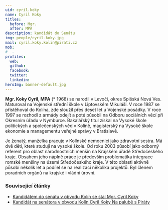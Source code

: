 ```yaml
---
uid: cyril.koky
name: Cyril Koky
titles:
  before: Mgr.
  after: MPA
description: kandidát do Senátu
img: people/cyril-koky.jpg
mail: cyril.koky.kolin@pirati.cz
mob:
#  - 
profiles:
  web:
  github:
  facebook: 
  twitter:
  linkedin:
heroImg: banner-default.jpg
---
```


**Mgr. Koky Cyril, MPA** (* 1968) se narodil v Levoči, okres Spišská Nová Ves. Maturoval na Vojenské střední škole v Liptovském Mikuláši. V roce 1987 se přistěhoval do Kolína, zde sloužil přes deset let u Vojenské posádky. V roce 1997 se rozhodl z armády odejít a poté působil na Odboru sociálních věcí při Okresním úřadu v Nymburce. Bakalářský titul získal na Vysoké škole politických a společenských věd v Kolíně, magisterský na Vysoké škole ekonomie a managementu veřejné správy v Bratislavě.

Je ženatý, manželka pracuje v Kolínské nemocnici jako zdravotní sestra. Má dvě děti, které studují na vysoké škole. Od roku 2003 působí jako odborný referent pro oblast národnostních menšin na Krajském úřadě Středočeského kraje. Obsahem jeho náplně práce je především problematika integrace romské menšiny na území Středočeského kraje. V této oblasti aktivně působí několik let a podílel se na realizaci několika projektů. Byl členem poradních orgánů na krajské i vládní úrovni.

### Související články

* [Kandidátem do senátu v obvodu Kolín se stal Mgr. Cyril Koky](/aktuality/kandidatem-do-senatu-v-obvodu-kolin-se-stal-mgr-cyril-koky.html)
* [Kandidát na senátora v obvodu Kolín Cyril Koky Na palubě s Piráty](/aktuality/kandidat-na-senatora-v-obvodu-kolin-cyril-koky-na-palube-s-piraty.html)

